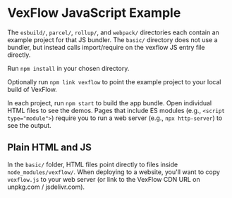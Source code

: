 # VexFlow JavaScript Example

The `esbuild/`, `parcel/`, `rollup/`, and `webpack/` directories each contain an example project for that JS bundler. The `basic/` directory does not use a bundler, but instead calls import/require on the vexflow JS entry file directly.

Run `npm install` in your chosen directory.

Optionally run `npm link vexflow` to point the example project to your local build of VexFlow.

In each project, run `npm start` to build the app bundle. Open individual HTML files to see the demos. Pages that include ES modules (e.g., `<script type="module">`) require you to run a web server (e.g., `npx http-server`) to see the output.

## Plain HTML and JS

In the `basic/` folder, HTML files point directly to files inside `node_modules/vexflow/`. When deploying to a website, you'll want to copy `vexflow.js` to your web server (or link to the VexFlow CDN URL on unpkg.com / jsdelivr.com).
